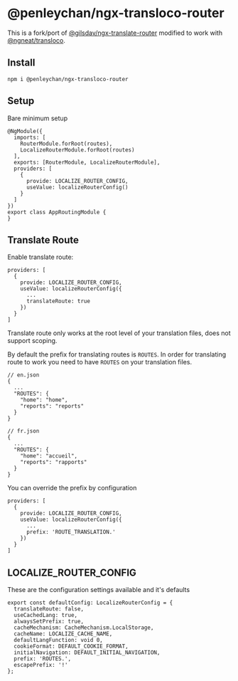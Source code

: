 # @penleychan/ngx-transloco-router

This is a fork/port of [@gilsdav/ngx-translate-router](https://github.com/gilsdav/ngx-translate-router)
modified to work with [@ngneat/transloco](https://github.com/ngneat/transloco).

## Install
```
npm i @penleychan/ngx-transloco-router
```

## Setup
Bare minimum setup
```
@NgModule({
  imports: [
    RouterModule.forRoot(routes),
    LocalizeRouterModule.forRoot(routes)
  ],
  exports: [RouterModule, LocalizeRouterModule],
  providers: [
    {
      provide: LOCALIZE_ROUTER_CONFIG,
      useValue: localizeRouterConfig()
    }
  ]
})
export class AppRoutingModule {
}
```

## Translate Route
Enable translate route:
```
providers: [
  {
    provide: LOCALIZE_ROUTER_CONFIG,
    useValue: localizeRouterConfig({
      ...
      translateRoute: true
    })
  }
]
```

Translate route only works at the root level of your translation files, does not support scoping.

By default the prefix for translating routes is `ROUTES`. In order for translating route to work you need to have `ROUTES`
on your translation files.

```
// en.json
{
  ...
  "ROUTES": {
    "home": "home",
    "reports": "reports"
  }
}

// fr.json
{
  ...
  "ROUTES": {
    "home": "accueil",
    "reports": "rapports"
  }
}
```
You can override the prefix by configuration
```
providers: [
  {
    provide: LOCALIZE_ROUTER_CONFIG,
    useValue: localizeRouterConfig({
      ...
      prefix: 'ROUTE_TRANSLATION.'
    })
  }
]
```

## LOCALIZE_ROUTER_CONFIG
These are the configuration settings available and it's defaults
```
export const defaultConfig: LocalizeRouterConfig = {
  translateRoute: false,
  useCachedLang: true,
  alwaysSetPrefix: true,
  cacheMechanism: CacheMechanism.LocalStorage,
  cacheName: LOCALIZE_CACHE_NAME,
  defaultLangFunction: void 0,
  cookieFormat: DEFAULT_COOKIE_FORMAT,
  initialNavigation: DEFAULT_INITIAL_NAVIGATION,
  prefix: 'ROUTES.',
  escapePrefix: '!'
};
```

